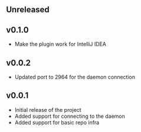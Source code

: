 ## Unreleased

## v0.1.0
- Make the plugin work for IntelliJ IDEA

## v0.0.2
- Updated port to 2964 for the daemon connection

## v0.0.1
- Initial release of the project
- Added support for connecting to the daemon
- Added support for basic repo infra